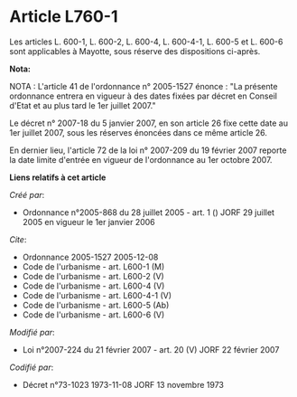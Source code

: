 # Article L760-1

Les articles L. 600-1, L. 600-2, L. 600-4, L. 600-4-1, L. 600-5 et L. 600-6 sont applicables à Mayotte, sous réserve des
dispositions ci-après.

**Nota:**

NOTA : L'article 41 de l'ordonnance n° 2005-1527 énonce : "La présente ordonnance entrera en vigueur à des dates fixées par
décret en Conseil d'Etat et au plus tard le 1er juillet 2007."

Le décret n° 2007-18 du 5 janvier 2007, en son article 26 fixe cette date au 1er juillet 2007, sous les réserves énoncées
dans ce même article 26.

En dernier lieu, l'article 72 de la loi n° 2007-209 du 19 février 2007 reporte la date limite d'entrée en vigueur de
l'ordonnance au 1er octobre 2007.

**Liens relatifs à cet article**

_Créé par_:

  - Ordonnance n°2005-868 du 28 juillet 2005 - art. 1 () JORF 29 juillet 2005 en vigueur le 1er janvier 2006

_Cite_:

  - Ordonnance 2005-1527 2005-12-08
  - Code de l'urbanisme - art. L600-1 (M)
  - Code de l'urbanisme - art. L600-2 (V)
  - Code de l'urbanisme - art. L600-4 (V)
  - Code de l'urbanisme - art. L600-4-1 (V)
  - Code de l'urbanisme - art. L600-5 (Ab)
  - Code de l'urbanisme - art. L600-6 (V)

_Modifié par_:

  - Loi n°2007-224 du 21 février 2007 - art. 20 (V) JORF 22 février 2007

_Codifié par_:

  - Décret n°73-1023 1973-11-08 JORF 13 novembre 1973

